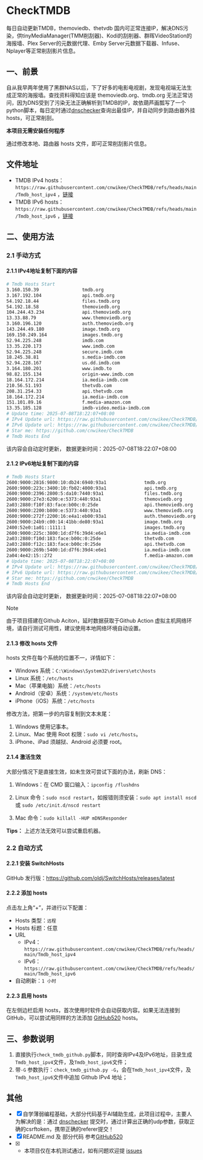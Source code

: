 # CheckTMDB

每日自动更新TMDB，themoviedb、thetvdb 国内可正常连接IP，解决DNS污染，供tinyMediaManager(TMM削刮器)、Kodi的刮削器、群晖VideoStation的海报墙、Plex Server的元数据代理、Emby Server元数据下载器、Infuse、Nplayer等正常削刮影片信息。

## 一、前景

自从我早两年使用了黑群NAS以后，下了好多的电影电视剧，发现电视端无法生成正常的海报墙。查找资料得知应该是 themoviedb.org、tmdb.org 无法正常访问，因为DNS受到了污染无法正确解析到TMDB的IP，故依葫芦画瓢写了一个python脚本，每日定时通过[dnschecker](https://dnschecker.org/)查询出最佳IP，并自动同步到路由器外挂hosts，可正常削刮。

**本项目无需安装任何程序**

通过修改本地、路由器 hosts 文件，即可正常削刮影片信息。

## 文件地址

- TMDB IPv4 hosts：`https://raw.githubusercontent.com/cnwikee/CheckTMDB/refs/heads/main/Tmdb_host_ipv4` ，[链接](https://raw.githubusercontent.com/cnwikee/CheckTMDB/refs/heads/main/Tmdb_host_ipv4)
- TMDB IPv6 hosts：`https://raw.githubusercontent.com/cnwikee/CheckTMDB/refs/heads/main/Tmdb_host_ipv6` ，[链接](https://raw.githubusercontent.com/cnwikee/CheckTMDB/refs/heads/main/Tmdb_host_ipv6)

## 二、使用方法

### 2.1 手动方式

#### 2.1.1 IPv4地址复制下面的内容

```bash
# Tmdb Hosts Start
3.160.150.39                tmdb.org
3.167.192.104               api.tmdb.org
54.192.18.44                files.tmdb.org
54.192.18.58                themoviedb.org
104.244.43.234              api.themoviedb.org
13.33.88.79                 www.themoviedb.org
3.160.196.120               auth.themoviedb.org
143.244.49.180              image.tmdb.org
169.150.249.164             images.tmdb.org
52.94.225.248               imdb.com
13.35.220.173               www.imdb.com
52.94.225.248               secure.imdb.com
18.245.38.81                s.media-imdb.com
52.94.228.167               us.dd.imdb.com
3.164.180.201               www.imdb.to
98.82.155.134               origin-www.imdb.com
18.164.172.214              ia.media-imdb.com
210.56.51.193               thetvdb.com
208.31.254.33               api.thetvdb.com
18.164.172.214              ia.media-imdb.com
151.101.89.16               f.media-amazon.com
13.35.185.128               imdb-video.media-imdb.com
# Update time: 2025-07-08T18:22:07+08:00
# IPv4 Update url: https://raw.githubusercontent.com/cnwikee/CheckTMDB/refs/heads/main/Tmdb_host_ipv4
# IPv6 Update url: https://raw.githubusercontent.com/cnwikee/CheckTMDB/refs/heads/main/Tmdb_host_ipv6
# Star me: https://github.com/cnwikee/CheckTMDB
# Tmdb Hosts End

```

该内容会自动定时更新， 数据更新时间：2025-07-08T18:22:07+08:00

#### 2.1.2 IPv6地址复制下面的内容

```bash
# Tmdb Hosts Start
2600:9000:2816:9800:10:db24:6940:93a1              tmdb.org
2600:9000:223c:3400:10:fb02:4000:93a1              api.tmdb.org
2600:9000:2396:2800:5:da10:7440:93a1               files.tmdb.org
2600:9000:27e3:6200:e:5373:440:93a1                themoviedb.org
2a03:2880:f10f:83:face:b00c:0:25de                 api.themoviedb.org
2600:9000:2200:b800:e:5373:440:93a1                www.themoviedb.org
2600:9000:272f:2200:16:e4a1:eb00:93a1              auth.themoviedb.org
2600:9000:24b9:c00:14:41bb:de80:93a1               image.tmdb.org
2400:52e0:1a01::1111:1                             images.tmdb.org
2600:9000:225c:3800:1d:d7f6:39d4:e6e1              ia.media-imdb.com
2a03:2880:f10d:183:face:b00c:0:25de                thetvdb.com
2a03:2880:f12c:183:face:b00c:0:25de                api.thetvdb.com
2600:9000:269b:5400:1d:d7f6:39d4:e6e1              ia.media-imdb.com
2a04:4e42:15::272                                  f.media-amazon.com
# Update time: 2025-07-08T18:22:07+08:00
# IPv4 Update url: https://raw.githubusercontent.com/cnwikee/CheckTMDB/refs/heads/main/Tmdb_host_ipv4
# IPv6 Update url: https://raw.githubusercontent.com/cnwikee/CheckTMDB/refs/heads/main/Tmdb_host_ipv6
# Star me: https://github.com/cnwikee/CheckTMDB
# Tmdb Hosts End

```

该内容会自动定时更新， 数据更新时间：2025-07-08T18:22:07+08:00

> [!NOTE]
> 由于项目搭建在Github Aciton，延时数据获取于Github Action 虚拟主机网络环境，请自行测试可用性，建议使用本地网络环境自动设置。

#### 2.1.3 修改 hosts 文件

hosts 文件在每个系统的位置不一，详情如下：

- Windows 系统：`C:\Windows\System32\drivers\etc\hosts`
- Linux 系统：`/etc/hosts`
- Mac（苹果电脑）系统：`/etc/hosts`
- Android（安卓）系统：`/system/etc/hosts`
- iPhone（iOS）系统：`/etc/hosts`

修改方法，把第一步的内容复制到文本末尾：

1. Windows 使用记事本。
2. Linux、Mac 使用 Root 权限：`sudo vi /etc/hosts`。
3. iPhone、iPad 须越狱、Android 必须要 root。

#### 2.1.4 激活生效

大部分情况下是直接生效，如未生效可尝试下面的办法，刷新 DNS：

1. Windows：在 CMD 窗口输入：`ipconfig /flushdns`

2. Linux 命令：`sudo nscd restart`，如报错则须安装：`sudo apt install nscd` 或 `sudo /etc/init.d/nscd restart`

3. Mac 命令：`sudo killall -HUP mDNSResponder`

**Tips：** 上述方法无效可以尝试重启机器。

### 2.2 自动方式

#### 2.2.1 安装 SwitchHosts

GitHub 发行版：https://github.com/oldj/SwitchHosts/releases/latest

#### 2.2.2 添加 hosts

点击左上角“+”，并进行以下配置：

- Hosts 类型：`远程`
- Hosts 标题：任意
- URL
    - IPv4：`https://raw.githubusercontent.com/cnwikee/CheckTMDB/refs/heads/main/Tmdb_host_ipv4`
    - IPv6：`https://raw.githubusercontent.com/cnwikee/CheckTMDB/refs/heads/main/Tmdb_host_ipv6`
- 自动刷新：`1 小时`

#### 2.2.3 启用 hosts

在左侧边栏启用 hosts，首次使用时软件会自动获取内容。如果无法连接到 GitHub，可以尝试用同样的方法添加 [GitHub520](https://github.com/521xueweihan/GitHub520) hosts。

## 三、参数说明

1. 直接执行`check_tmdb_github.py`脚本，同时查询IPv4及IPv6地址，目录生成`Tmdb_host_ipv4`文件，及`Tmdb_host_ipv6`文件；
2. 带`-G` 参数执行：`check_tmdb_github.py -G`，会在`Tmdb_host_ipv4`文件，及`Tmdb_host_ipv6`文件中追加 Github IPv4 地址；

## 其他

- [x] 自学薄弱编程基础，大部分代码基于AI辅助生成，此项目过程中，主要人为解决的是：通过 [dnschecker](https://dnschecker.org/) 提交时，通过计算出正确的udp参数，获取正确的csrftoken，携带正确的referer提交！
- [x] README.md 及 部分代码 参考[GitHub520](https://github.com/521xueweihan/GitHub520)
- [x] * 本项目仅在本机测试通过，如有问题欢迎提 [issues](https://github.com/cnwikee/CheckTMDB/issues/new)
